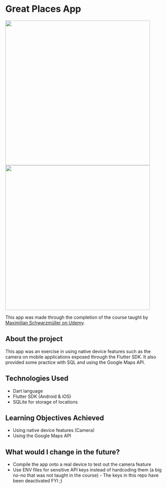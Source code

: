 # Great Places App

<img src="https://user-images.githubusercontent.com/9119721/117084625-86e7b400-acfc-11eb-889b-59f54799a267.png" height="450"> <img src="https://user-images.githubusercontent.com/9119721/117084637-8f3fef00-acfc-11eb-83de-9d6b4343afbd.png" height="450"> 

This app was made through the completion of the course taught by [Maximilian Schwarzmüller on Udemy](https://www.udemy.com/course/learn-flutter-dart-to-build-ios-android-apps).
 
## About the project
This app was an exercise in using native device features such as the camera on mobile applications exposed through the Flutter SDK. It also provided some practice with SQL and using the Google Maps API.

## Technologies Used
- Dart language
- Flutter SDK (Android & iOS)
- SQLite for storage of locations

## Learning Objectives Achieved
- Using native device features (Camera)
- Using the Google Maps API

## What would I change in the future?
- Compile the app onto a real device to test out the camera feature
- Use ENV files for sensitive API keys instead of hardcoding them (a big no-no that was not taught in the course) - The keys in this repo have been deactivated FYI ;)
